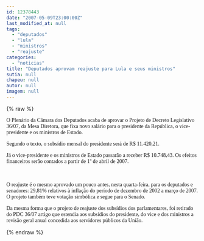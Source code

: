 ```yaml
---
id: 12378443
date: "2007-05-09T23:00:00Z"
last_modified_at: null
tags:
  - "deputados"
  - "lula"
  - "ministros"
  - "reajuste"
categories:
  - "noticias"
title: "Deputados aprovam reajuste para Lula e seus ministros"
sutia: null
chapeu: null
autor: null
imagem: null
---
```

{% raw %}
<p><p><font face=\"Verdana\">O Plen&aacute;rio da C&acirc;mara dos Deputados acaba de aprovar o Projeto de Decreto Legislativo 36/07, da Mesa Diretora, que fixa novo sal&aacute;rio para o presidente da Rep&uacute;blica, o vice-presidente e os ministros de Estado. </font></p></p>
<p><p><font face=\"Verdana\">Segundo o texto, o subs&iacute;dio mensal do presidente ser&aacute; de R$ 11.420,21. </font></p></p>
<p><p><font face=\"Verdana\">J&aacute; o vice-presidente e os ministros de Estado passar&atilde;o a receber R$ 10.748,43. Os efeitos financeiros ser&atilde;o contados a partir de 1&ordm; de abril de 2007.</font></p></p>
<p><p><br /></p>
<p><font face=\"Verdana\">O reajuste &eacute; o mesmo aprovado um pouco antes, nesta quarta-feira, para os deputados e senadores: 29,81% relativos &agrave; infla&ccedil;&atilde;o do per&iacute;odo de dezembro de 2002 a mar&ccedil;o de 2007. O projeto tamb&eacute;m teve vota&ccedil;&atilde;o simb&oacute;lica e segue para o Senado.</font></p></p>
<p><p><font face=\"Verdana\">Da mesma forma que o projeto de reajuste dos subs&iacute;dios dos parlamentares, foi retirado do PDC 36/07 artigo que estendia aos subs&iacute;dios do presidente, do vice e dos ministros a revis&atilde;o geral anual concedida aos servidores p&uacute;blicos da Uni&atilde;o.</font></p> </p>
{% endraw %}